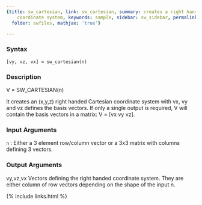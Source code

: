 ```yaml
---
{title: sw_cartesian, link: sw_cartesian, summary: creates a right handed Cartesian
    coordinate system, keywords: sample, sidebar: sw_sidebar, permalink: sw_cartesian.html,
  folder: swfiles, mathjax: 'true'}

---
```


### Syntax

`[vy, vz, vx] = sw_cartesian(n)`

### Description

V = SW_CARTESIAN(n)
 
It creates an (x,y,z) right handed Cartesian coordinate system with vx,
vy and vz defines the basis vectors. If only a single output is required,
V will contain the basis vectors in a matrix: V = [vx vy vz].
 

### Input Arguments

`n`
: Either a 3 element row/column vector or a 3x3 matrix with
  columns defining 3 vectors.

### Output Arguments

vy,vz,vx  Vectors defining the right handed coordinate system. They are
          either column of row vectors depending on the shape of the
          input n.

{% include links.html %}
